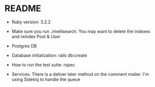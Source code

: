# README

* Ruby version: 3.2.2

* Make sure you run ./meilisearch. You may want to delete the indexes and reindex Post & User

* Postgres DB

* Database initialization: rails db:create

* How to run the test suite: rspec

* Services: There is a deliver later method on the comment mailer. I'm using Sidekiq to handle the queue

